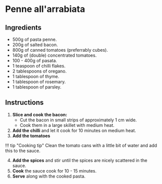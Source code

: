 # Penne all'arrabiata

## Ingredients
- 500g of pasta penne.
- 200g of salted bacon.
- 800g of canned tomatoes (preferrably cubes).
- 140g of (double) concentrated tomatoes.
- 100 - 400g of pasata.
- 1 teaspoon of chilli flakes.
- 2 tablespoons of oregano.
- 1 tablespoon of thyme.
- 1 tablespoon of rosemary.
- 1 tablespoon of parsley.

## Instructions
1. **Slice and cook the bacon:**
    - Cut the bacon in small strips of approximately 1 cm wide.
    - Cook them in a large skillet with medium heat.
2. **Add the chilli**
and let it cook for 10 minutes on medium heat.
3. **Add the tomatoes**

!!! tip "Cooking tip"
     Clean the tomato cans with a little bit of water and add this to the sauce.

4. **Add the spices** 
and stir until the spices are nicely scattered in the sauce.
5. **Cook** the sauce cook for 10 - 15 minutes.
6. **Serve** along with the cooked pasta.